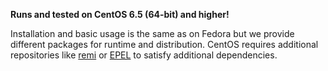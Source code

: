 **Runs and tested on CentOS 6.5 (64-bit) and higher!**

Installation and basic usage is the same as on Fedora but we provide different packages for runtime
and distribution. CentOS requires additional repositories like
<a href="http://rpms.famillecollet.com/" target="_blank">remi</a> or
<a href="http://fedoraproject.org/wiki/EPEL" target="_blank">EPEL</a> to satisfy
additional dependencies.